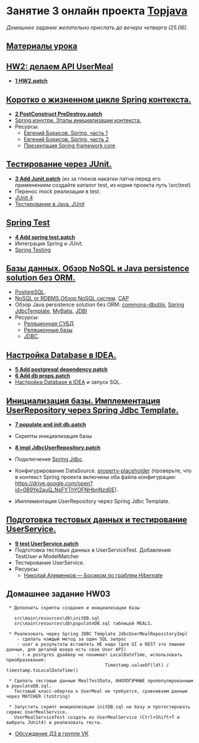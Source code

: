 # Занятие 3 онлайн проекта <a href="http://javawebinar.ru/topjava/">Topjava</a>
*Домашнее задание желательно прислать до вечера четверга (25.06).*

## <a href="https://drive.google.com/open?id=0B9Ye2auQ_NsFfllmQWR2cE90UGp5RERHaE95cnVDNmZTRFJCejVhM191NDZlREwzeDdXdmc">Материалы урока</a>

## <a href="https://drive.google.com/open?id=0B9Ye2auQ_NsFWTdkTEhBNGQxRDA">HW2: делаем API UserMeal</a>
- **<a href="https://drive.google.com/open?id=0B9Ye2auQ_NsFbHZaNnB6X05GbG8">1 HW2.patch</a>**

## <a href="https://drive.google.com/open?id=0B9Ye2auQ_NsFOU8wWlpPVE05STA">Коротко о жизненном цикле Spring контекста.</a>
- **<a href="https://drive.google.com/open?id=0B9Ye2auQ_NsFcUxNWEFNT0tDTWM">2 PostConstruct PreDestroy.patch</a>**
-  <a href="http://habrahabr.ru/post/222579/">Spring изнутри. Этапы инициализации контекста.</a>
-  Ресурсы:
   -  <a href="http://vk.com/javawebinar?z=video-58538268_169373158%2Fvideos-58538268">Евгений Борисов. Spring, часть 1</a>
   -  <a href="http://vk.com/javawebinar?z=video-58538268_169373162%2Fvideos-58538268">Евгений Борисов. Spring, часть 2</a>
   -  <a href="http://www.slideshare.net/taemonz/spring-framework-core-23721778">Презентация Spring framework core</a>

##  <a href="https://drive.google.com/open?id=0B9Ye2auQ_NsFODlkU1B0QnNnSGs">Тестирование через JUnit.</a>
- **<a href="https://drive.google.com/open?id=0B9Ye2auQ_NsFanBONjJPMzVkZzA">3 Add Junit.patch</a>** (из за глюков накатки патча перед его применением создайте каталог test, из корня проекта путь \src\test)
-  Перенос mock реализации в test.
-  <a href="http://junit.org/">JUnit 4</a>
-  <a href="http://habrahabr.ru/post/120101/">Тестирование в Java. JUnit</a>

## <a href="https://drive.google.com/open?id=0B9Ye2auQ_NsFai1veG9qaFZlZ2s">Spring Test</a>
- **<a href="https://drive.google.com/open?id=0B9Ye2auQ_NsFZ0h1UnB5YXVZUDQ">4 Add spring test.patch</a>**
-  Интеграция Spring и JUnit.
-  <a href="http://docs.spring.io/spring/docs/current/spring-framework-reference/htmlsingle/#testing">Spring Testing</a>

## <a href="https://drive.google.com/open?id=0B9Ye2auQ_NsFVlNYczhnSU9JdXc">Базы данных. Обзор NoSQL и Java persistence solution без ORM.</a>
-  <a href="https://ru.wikipedia.org/wiki/PostgreSQL">PostgreSQL</a>.
-  <a href="http://alexander.holbreich.org/2013/03/nosql-or-rdbms/">NoSQL or RDBMS.</a><a
                href="http://habrahabr.ru/post/77909/">Обзор NoSQL систем</a>. <a href="http://blog.nahurst.com/visual-guide-to-nosql-systems">CAP</a>
-  Обзор Java persistence solution без ORM: <a
                href="http://commons.apache.org/proper/commons-dbutils/">commons-dbutils</a>,
            <a href="http://docs.spring.io/spring/docs/current/spring-framework-reference/html/jdbc.html">Spring
                JdbcTemplate</a>, <a href="http://en.wikipedia.org/wiki/MyBatis">MyBatis</a>, <a href="http://www.jdbi.org/">JDBI</a>
- Ресурсы:
  - <a href="https://ru.wikipedia.org/wiki/Реляционная_СУБД">Реляционная СУБД</a>
  - <a href="http://habrahabr.ru/post/103021/">Реляционные базы</a>
  - <a href="http://ru.wikipedia.org/wiki/Java_Database_Connectivity">JDBC</a>.
                
## <a href="https://drive.google.com/open?id=0B9Ye2auQ_NsFQWtHYU1qTDlMWVE">Настройка Database в IDEA.</a>
- **<a href="https://drive.google.com/open?id=0B9Ye2auQ_NsFelRnQlo1cWVYZDA">5 Add postgresql dependency.patch</a>**
- **<a href="https://drive.google.com/open?id=0B9Ye2auQ_NsFZnJKampTSFJmMGM">6 Add db props.patch</a>**
-  <a href="http://habrahabr.ru/company/JetBrains/blog/204064/">Настройка Database в IDEA</a> и запуск SQL.

## <a href="https://drive.google.com/open?id=0B9Ye2auQ_NsFMGNWUXhaVzdlU0k">Инициализация базы. Имплементация UserRepository через Spring Jdbc Template.</a>
- **<a href="https://drive.google.com/open?id=0B9Ye2auQ_NsFZ185clpYTm94eG8">7 populate and init db.patch</a>**
-  Скрипты инициализация базы

- **<a href="https://drive.google.com/open?id=0B9Ye2auQ_NsFQkotMXZOLUY4QTQ">8 impl JdbcUserRepository.patch</a>**
-  Подключение <a href="http://docs.spring.io/spring/docs/current/spring-framework-reference/html/jdbc.html">Spring Jdbc</a>.
-  Конфигурирование DataSource. <a href="http://www.mkyong.com/spring/spring-propertyplaceholderconfigurer-example/">property-placeholder</a>
   (проверьте, что в контекст Spring проекта включены оба файла конфигурации: https://drive.google.com/open?id=0B9Ye2auQ_NsFYThYOFNHbnNzd0E).
-  Имплементация UserRepository через Spring Jdbc Template.

## <a href="https://drive.google.com/open?id=0B9Ye2auQ_NsFWXlqQW1pcl9fUlE">Подготовка тестовых данных и тестирование UserService.</a>
- **<a href="https://drive.google.com/open?id=0B9Ye2auQ_NsFOUl1Y082VVFTVWs">9 test UserService.patch</a>**
-  Подготовка тестовых данных в UserServiceTest. Добавление TestUser и ModelMatcher
-  Тестирование UserService.
-  Ресурсы:
   - <a href="http://www.youtube.com/watch?v=YzOTZTt-PR0">Николай Алименков — Босиком по граблям Hibernate</a>
   
## Домашнее задание HW03
     * Дополнить скрипты создания и инициализации базы

       src\main\resources\db\initDB.sql
       src\main\resources\db\populateDB.sql таблицой MEALS.

     * Реализовать через Spring JDBC Template JdbcUserMealRepositoryImpl 
        - сделать каждый метод за один SQL запрос
        - user в результаты вставлять НЕ надо (для UI и REST это лишние данные, для деталей юзера есть свое User API) 
        - т.к postgres драйвер не понимает LocalDateTime, использовать преобразования: 
                                         Timestamp.valueOf(ldt) / timestamp.toLocalDateTime()
     
     * Сделать тестовые данные MealTestData, АНОЛОГИЧНЫЕ пропопулированным в populateDB.sql. 
       Тестовый класс-обертка к UserMeal не требуется, сравниваем данные через MATCHER (toString)
     
     * Запустить скрипт инициализации initDB.sql на базу и протестировать сервис UserMealService.  
       UserMealServiceTest создать из UserMealService (Ctrl+Shift+T и выбрать JUnit4) и реализовать тесты.
     
-  <a href="https://vk.com/topic-88584431_31508716">Обсуждение ДЗ в группе VK</a>
